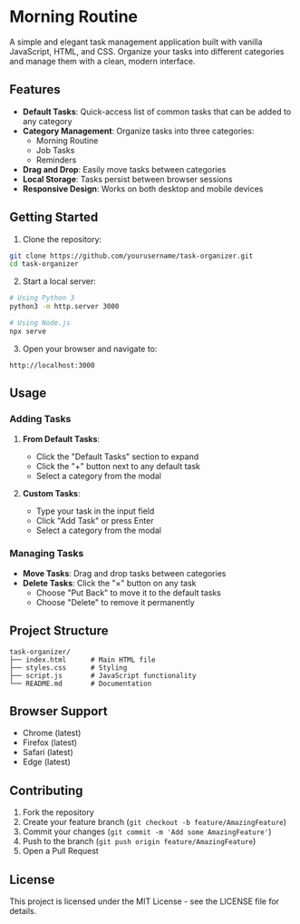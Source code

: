 # Morning Routine

A simple and elegant task management application built with vanilla JavaScript, HTML, and CSS. Organize your tasks into different categories and manage them with a clean, modern interface.

## Features

- **Default Tasks**: Quick-access list of common tasks that can be added to any category
- **Category Management**: Organize tasks into three categories:
  - Morning Routine
  - Job Tasks
  - Reminders
- **Drag and Drop**: Easily move tasks between categories
- **Local Storage**: Tasks persist between browser sessions
- **Responsive Design**: Works on both desktop and mobile devices

## Getting Started

1. Clone the repository:
```bash
git clone https://github.com/yourusername/task-organizer.git
cd task-organizer
```

2. Start a local server:
```bash
# Using Python 3
python3 -m http.server 3000

# Using Node.js
npx serve
```

3. Open your browser and navigate to:
```
http://localhost:3000
```

## Usage

### Adding Tasks

1. **From Default Tasks**:
   - Click the "Default Tasks" section to expand
   - Click the "+" button next to any default task
   - Select a category from the modal

2. **Custom Tasks**:
   - Type your task in the input field
   - Click "Add Task" or press Enter
   - Select a category from the modal

### Managing Tasks

- **Move Tasks**: Drag and drop tasks between categories
- **Delete Tasks**: Click the "×" button on any task
  - Choose "Put Back" to move it to the default tasks
  - Choose "Delete" to remove it permanently

## Project Structure

```
task-organizer/
├── index.html      # Main HTML file
├── styles.css      # Styling
├── script.js       # JavaScript functionality
└── README.md       # Documentation
```

## Browser Support

- Chrome (latest)
- Firefox (latest)
- Safari (latest)
- Edge (latest)

## Contributing

1. Fork the repository
2. Create your feature branch (`git checkout -b feature/AmazingFeature`)
3. Commit your changes (`git commit -m 'Add some AmazingFeature'`)
4. Push to the branch (`git push origin feature/AmazingFeature`)
5. Open a Pull Request

## License

This project is licensed under the MIT License - see the LICENSE file for details.
